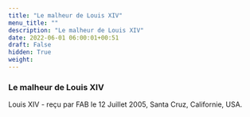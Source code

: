```yaml
---
title: "Le malheur de Louis XIV"
menu_title: ""
description: "Le malheur de Louis XIV"
date: 2022-06-01 06:00:01+00:51
draft: False
hidden: True
weight:
---
```

### Le malheur de Louis XIV

Louis XIV - reçu par FAB le 12 Juillet 2005, Santa Cruz, Californie, USA.



